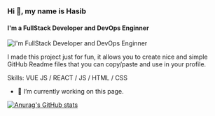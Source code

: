 
### Hi 👋, my name is Hasib
#### I'm a FullStack Developer and DevOps Enginner
![I'm FullStack Developer and DevOps Enginner](https://arturssmirnovs.github.io/github-profile-readme-generator/images/banner.png)

I made this project just for fun, it allows you to create nice and simple GitHub Readme files that you can copy/paste and use in your profile.

Skills: VUE JS / REACT / JS / HTML / CSS

- 🔭 I’m currently working on this page. 

[![Anurag's GitHub stats](https://github-readme-stats.vercel.app/api?username=am-hasib&show_icons=true&theme=synthwave)](https://github.com/anuraghazra/github-readme-stats)

